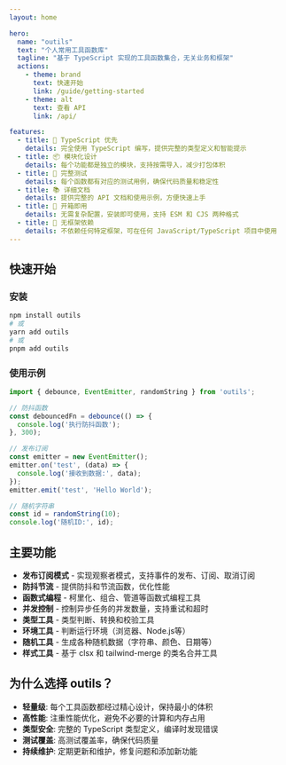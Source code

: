 ```yaml
---
layout: home

hero:
  name: "outils"
  text: "个人常用工具函数库"
  tagline: "基于 TypeScript 实现的工具函数集合，无关业务和框架"
  actions:
    - theme: brand
      text: 快速开始
      link: /guide/getting-started
    - theme: alt
      text: 查看 API
      link: /api/

features:
  - title: 🚀 TypeScript 优先
    details: 完全使用 TypeScript 编写，提供完整的类型定义和智能提示
  - title: 📦 模块化设计
    details: 每个功能都是独立的模块，支持按需导入，减少打包体积
  - title: 🧪 完整测试
    details: 每个函数都有对应的测试用例，确保代码质量和稳定性
  - title: 📚 详细文档
    details: 提供完整的 API 文档和使用示例，方便快速上手
  - title: 🔧 开箱即用
    details: 无需复杂配置，安装即可使用，支持 ESM 和 CJS 两种格式
  - title: 🎯 无框架依赖
    details: 不依赖任何特定框架，可在任何 JavaScript/TypeScript 项目中使用
---
```


## 快速开始

### 安装

```bash
npm install outils
# 或
yarn add outils
# 或
pnpm add outils
```

### 使用示例

```typescript
import { debounce, EventEmitter, randomString } from 'outils';

// 防抖函数
const debouncedFn = debounce(() => {
  console.log('执行防抖函数');
}, 300);

// 发布订阅
const emitter = new EventEmitter();
emitter.on('test', (data) => {
  console.log('接收到数据:', data);
});
emitter.emit('test', 'Hello World');

// 随机字符串
const id = randomString(10);
console.log('随机ID:', id);
```

## 主要功能

- **发布订阅模式** - 实现观察者模式，支持事件的发布、订阅、取消订阅
- **防抖节流** - 提供防抖和节流函数，优化性能
- **函数式编程** - 柯里化、组合、管道等函数式编程工具
- **并发控制** - 控制异步任务的并发数量，支持重试和超时
- **类型工具** - 类型判断、转换和校验工具
- **环境工具** - 判断运行环境（浏览器、Node.js等）
- **随机工具** - 生成各种随机数据（字符串、颜色、日期等）
- **样式工具** - 基于 clsx 和 tailwind-merge 的类名合并工具

## 为什么选择 outils？

- **轻量级**: 每个工具函数都经过精心设计，保持最小的体积
- **高性能**: 注重性能优化，避免不必要的计算和内存占用
- **类型安全**: 完整的 TypeScript 类型定义，编译时发现错误
- **测试覆盖**: 高测试覆盖率，确保代码质量
- **持续维护**: 定期更新和维护，修复问题和添加新功能